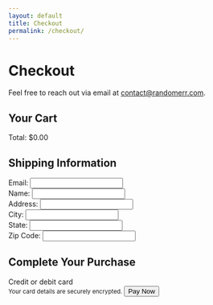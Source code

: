 ```yaml
---
layout: default
title: Checkout
permalink: /checkout/
---
```


# Checkout

Feel free to reach out via email at [contact@randomerr.com](mailto:contact@randomerr.com).

<link rel="stylesheet" href="{{ site.baseurl }}/assets/css/checkout.css" />
<link rel="stylesheet" href="{{ site.baseurl }}/assets/css/stripe.css" />
<script src="https://js.stripe.com/v3/"></script>

<main class="checkout-container">
  <section id="cart-summary">
    <h2>Your Cart</h2>
    <div id="cart-items">
      <!-- Cart items will be dynamically populated here -->
    </div>
    <div class="checkout-summary">
      <div id="cart-total">Total: $0.00</div>
    </div>
  </section>

  <section id="shipping-info">
    <h2>Shipping Information</h2>
    <form id="shipping-form">
      <div class="form-group">
        <label for="email">Email:</label>
        <input type="email" id="email" name="email" required>
      </div>
      <div class="form-group">
        <label for="name">Name:</label>
        <input type="text" id="name" name="name" required>
      </div>
      <div class="form-group">
        <label for="address">Address:</label>
        <input type="text" id="address" name="address" required>
      </div>
      <div class="form-group">
        <label for="city">City:</label>
        <input type="text" id="city" name="city" required>
      </div>
      <div class="form-group">
        <label for="state">State:</label>
        <input type="text" id="state" name="state" required>
      </div>
      <div class="form-group">
        <label for="zip">Zip Code:</label>
        <input type="text" id="zip" name="zip" required>
      </div>
    </form>
  </section>

  <section id="payment-info">
    <h2>Complete Your Purchase</h2>
    <form id="payment-form" aria-label="Payment Form">
      <label for="card-element" class="form-label">Credit or debit card</label>
      <div id="card-element" class="card-input"></div>
      <small id="card-help" class="form-text">Your card details are securely encrypted.</small>
      <button id="submit-button" aria-label="Pay Now">Pay Now</button>
      <div id="spinner" class="spinner hidden" aria-hidden="true"></div>
      <div id="payment-status" role="alert" aria-live="polite"></div>
    </form>
  </section>
</main>

<script src="{{ site.baseurl }}/assets/js/checkout.js"></script>
<script>
  document.addEventListener("DOMContentLoaded", () => {
    // Initialize Stripe
    const stripe = Stripe("pk_test_51PulULDDaepf7cjiBCJQ4wxoptuvOfsdiJY6tvKxW3uXZsMUome7vfsIORlSEZiaG4q20ZLSqEMiBIuHi7Fsy9dP00nytmrtYb");
    const elements = stripe.elements();
    const card = elements.create("card");
    
    // Mount the card element
    card.mount("#card-element");
    
    // Handle form submission
    const form = document.getElementById("payment-form");
    const submitButton = document.getElementById("submit-button");
    const paymentStatus = document.getElementById("payment-status");
    
    form.addEventListener("submit", async (event) => {
      event.preventDefault();
      submitButton.disabled = true; // Disable button to prevent multiple submissions
      paymentStatus.textContent = ""; // Clear previous status
    
      const cartTotal = document.getElementById("cart-total").textContent.replace("Total: $", "");
      const shippingDetails = {
        email: document.getElementById("email").value,
        name: document.getElementById("name").value,
        address: {
          line1: document.getElementById("address").value,
          city: document.getElementById("city").value,
          state: document.getElementById("state").value,
          postal_code: document.getElementById("zip").value
        }
      };
    
      if (!cartTotal || cartTotal <= 0) {
        alert("Your cart is empty.");
        submitButton.disabled = false; // Re-enable button
        return;
      }
    
      try {
        // Create payment intent via your backend
        const response = await fetch('https://backend-github-io.vercel.app/api/create-payment-intent', {
          method: 'POST',
          headers: {
            'Content-Type': 'application/json',
          },
          body: JSON.stringify({ amount: Math.round(cartTotal * 100), email: document.getElementById("email").value }), // Convert dollars to cents
        });
        
        const data = await response.json();
        
        const result = await stripe.confirmCardPayment(data.clientSecret, {
          payment_method: {
            card: card,
            billing_details: shippingDetails,
          },
        });
        
        if (result.error) {
          paymentStatus.textContent = result.error.message;
        } else {
          if (result.paymentIntent.status === 'succeeded') {
            paymentStatus.textContent = 'Payment succeeded!';
            clearCart();
            window.location.href = "https://m-cochran.github.io/Randomerr/thank-you/";  // Adjust the URL to match your site
          }
        }
      } catch (error) {
        paymentStatus.textContent = 'Payment failed: ' + error.message;
      } finally {
        submitButton.disabled = false; // Re-enable button
      }
    });
    
    // Clear cart function
    function clearCart() {
      // Retrieve cart items from localStorage
      const cartItems = JSON.parse(localStorage.getItem('cartItems'));
      
      // Check if cartItems exist and have items
      if (cartItems && cartItems.length > 0) {
        // Save items to purchasedItems before clearing cart
        localStorage.setItem('purchasedItems', JSON.stringify(cartItems));
      }
      
      // Clear cart from localStorage
      localStorage.removeItem('cartItems');
      
      // Update the cart UI
      document.getElementById("cart-items").innerHTML = "";
      document.getElementById("cart-total").textContent = "Total: $0.00";
    }
  });
</script>

